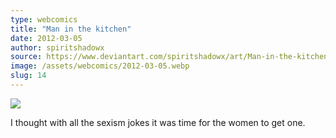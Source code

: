 ```yaml
---
type: webcomics
title: "Man in the kitchen"
date: 2012-03-05
author: spiritshadowx
source: https://www.deviantart.com/spiritshadowx/art/Man-in-the-kitchen-288639290
image: /assets/webcomics/2012-03-05.webp
slug: 14
---
```


![](/assets/webcomics/2012-03-05.webp)

I thought with all the sexism jokes it was time for the women to get one.
